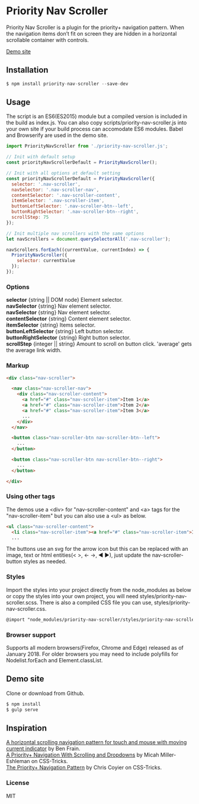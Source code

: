 # Priority Nav Scroller

Priority Nav Scroller is a plugin for the priority+ navigation pattern. When the navigation items don’t fit on screen they are hidden in a horizontal scrollable container with controls.

[Demo site](http://nigelotoole.github.io/priority-nav-scroller/)



## Installation
```javascript
$ npm install priority-nav-scroller --save-dev
```


## Usage

The script is an ES6(ES2015) module but a compiled version is included in the build as index.js. You can also copy scripts/priority-nav-scroller.js into your own site if your build process can accomodate ES6 modules. Babel and Browserify are used in the demo site.

```javascript
import PriorityNavScroller from './priority-nav-scroller.js';

// Init with default setup
const priorityNavScrollerDefault = PriorityNavScroller();

// Init with all options at default setting
const priorityNavScrollerDefault = PriorityNavScroller({
  selector: '.nav-scroller',
  navSelector: '.nav-scroller-nav',
  contentSelector: '.nav-scroller-content',
  itemSelector: '.nav-scroller-item',
  buttonLeftSelector: '.nav-scroller-btn--left',
  buttonRightSelector: '.nav-scroller-btn--right',
  scrollStep: 75
});

// Init multiple nav scrollers with the same options
let navScrollers = document.querySelectorAll('.nav-scroller');

navScrollers.forEach((currentValue, currentIndex) => {
  PriorityNavScroller({
    selector: currentValue
  });
});
```


### Options
**selector** {string || DOM node} Element selector. <br>
**navSelector** {string} Nav element selector. <br>
**navSelector** {string} Nav element selector.<br>
**contentSelector** {string} Content element selector.<br>
**itemSelector** {string} Items selector.<br>
**buttonLeftSelector** {string} Left button selector.<br>
**buttonRightSelector** {string} Right button selector.<br>
**scrollStep** {integer || string} Amount to scroll on button click. 'average' gets the average link width.



### Markup

```html
<div class="nav-scroller">

  <nav class="nav-scroller-nav">
    <div class="nav-scroller-content">
      <a href="#" class="nav-scroller-item">Item 1</a>
      <a href="#" class="nav-scroller-item">Item 2</a>
      <a href="#" class="nav-scroller-item">Item 3</a>
      ...
    </div>
  </nav>

  <button class="nav-scroller-btn nav-scroller-btn--left">
    ...
  </button>

  <button class="nav-scroller-btn nav-scroller-btn--right">
    ...
  </button>

</div>
```



### Using other tags
The demos use a &lt;div&gt; for "nav-scroller-content" and &lt;a&gt; tags for the "nav-scroller-item" but you can also use a &lt;ul&gt; as below.

```html
<ul class="nav-scroller-content">
  <li class="nav-scroller-item"><a href="#" class="nav-scroller-item">Item 1</a></li>
  ...
```

The buttons use an svg for the arrow icon but this can be replaced with an image, text or html entities(&lt; &gt;, &larr; &rarr;, &#9668; &#9658;), just update the nav-scroller-button styles as needed.



### Styles

Import the styles into your project directly from the node_modules as below or copy the styles into your own project, you will need styles/priority-nav-scroller.scss. There is also a compiled CSS file you can use, styles/priority-nav-scroller.css.

```html
@import "node_modules/priority-nav-scroller/styles/priority-nav-scroller.scss";
```


### Browser support
Supports all modern browsers(Firefox, Chrome and Edge) released as of January 2018. For older browsers you may need to include polyfills for Nodelist.forEach and Element.classList.



## Demo site
Clone or download from Github.

```javascript
$ npm install
$ gulp serve
```


## Inspiration
[A horizontal scrolling navigation pattern for touch and mouse with moving current indicator](https://benfrain.com/a-horizontal-scrolling-navigation-pattern-for-touch-and-mouse-with-moving-current-indicator/) by Ben Frain.<br>
[A Priority+ Navigation With Scrolling and Dropdowns](https://css-tricks.com/priority-navigation-scrolling-dropdowns/) by Micah Miller-Eshleman on CSS-Tricks.<br>
[The Priority+ Navigation Pattern](https://css-tricks.com/the-priority-navigation-pattern/) by Chris Coyier on CSS-Tricks.



### License
MIT
